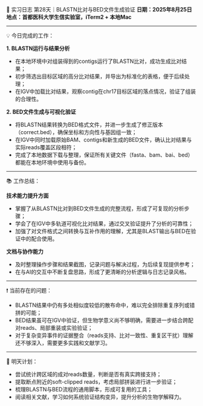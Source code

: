 🧬 实习日志 第28天｜BLASTN比对与BED文件生成验证
**日期：2025年8月25日**
**地点：首都医科大学生信实验室，iTerm2 + 本地Mac**

---

💡 今日完成的工作：

**1. BLASTN运行与结果分析**

* 在本地环境中对组装得到的contigs运行了BLASTN比对，成功生成比对结果；
* 初步筛选出目标区域的高分比对结果，并导出为标准化的表格，便于后续处理；
* 在IGV中加载比对结果，观察contig在chr17目标区域的落点情况，验证了组装的合理性。

**2. BED文件生成与可视化验证**

* 将BLASTN结果转换为BED格式文件，并进一步生成了修正版本（correct.bed），确保坐标和方向性与基因组一致；
* 在IGV中同时加载原始BAM、contigs和新生成的BED文件，确认比对结果与实际reads覆盖区段相符；
* 完成了本地数据下载与整理，保证所有关键文件（fasta、bam、bai、bed）都能在本地环境中使用与备份。

---

📚 工作总结：

**技术能力提升方面**

* 掌握了从BLASTN比对到BED文件生成的完整流程，形成了可复现的分析步骤；
* 学会了在IGV中多轨道可视化比对结果，通过交叉验证提升了分析的可靠性；
* 加强了对文件格式之间转换与互补作用的理解，尤其是BLAST输出与BED在验证中的配合使用。

**文档与协作能力**

* 及时整理操作步骤和结果截图，记录问题与解决过程，为后续复现提供参考；
* 在与AI的交互中不断复盘思路，形成了更清晰的分析逻辑与日志记录风格。

---

❗ 当前存在的问题：

* BLASTN结果中仍有多处相似度较低的散布命中，难以完全排除重复序列或错拼的可能；
* BED结果虽可在IGV中验证，但生物学意义尚不够明确，需要进一步结合跨配对reads、局部重装或实验验证；
* 对于复杂变异事件的证据整合（reads支持、比对一致性、重复区干扰）理解还不够深入，需要更多实践和文献学习。

---

🎯 明天计划：

* 尝试统计跨区域的成对reads数量，判断是否有真实跨接支持；
* 提取断点附近的soft-clipped reads，考虑局部拼装进行进一步验证；
* 梳理BLASTN与BED流程的通用脚本，形成可复用的工具；
* 阅读相关文献，学习如何系统验证结构变异，提升分析的生物学解释力。
